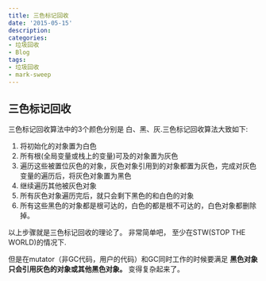 ```yaml
---
title: 三色标记回收
date: '2015-05-15'
description:
categories:
- 垃圾回收
- Blog
tags:
- 垃圾回收
- mark-sweep
---
```



三色标记回收
----------------

三色标记回收算法中的3个颜色分别是 白、黑、灰.三色标记回收算法大致如下:

1. 将初始化的对象置为白色
2. 所有根(全局变量或栈上的变量)可及的对象置为灰色
3. 遍历这些被置位灰色的对象，灰色对象引用到的对象都置为灰色，完成对灰色变量的遍历后，将灰色对象置为黑色
4. 继续遍历其他被灰色对象
5. 所有灰色对象遍历完后，就只会剩下黑色的和白色的对象
6. 所有这些黑色的对象都是根可达的，白色的都是根不可达的，白色对象都删除掉。

以上步骤就是三色标记回收的理论了。 非常简单吧， 至少在STW(STOP THE WORLD)的情况下. 

但是在mutator（非GC代码，用户的代码）和GC同时工作的时候要满足 **黑色对象只会引用灰色的对象或其他黑色对象。** 变得复杂起来了。


